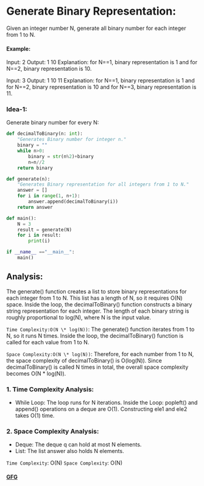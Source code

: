 # Generate Binary Representation:

Given an integer number N, generate all binary number for each integer from 1 to N.

#### Example:

Input: 2
Output: 1 10
Explanation: for N==1, binary representation is 1 and for N==2, binary representation is 10.

Input: 3
Output: 1 10 11
Explanation: for N==1, binary representation is 1 and for N==2, binary representation is 10 and for N==3, binary representation is 11.

### Idea-1:

Generate binary number for every N:

```py
def decimalToBinary(n: int):
    "Generates Binary number for integer n."
    binary = ""
    while n>0:
        binary = str(n%2)+binary
        n=n//2
    return binary

def generate(n):
    "Generates Binary representation for all integers from 1 to N."
    answer = []
    for i in range(1, n+1):
        answer.append(decimalToBinary(i))
    return answer

def main():
    N = 3
    result = generate(N)
    for i in result:
        print(i)

if __name__ =="__main__":
    main()

```

## Analysis:

The generate() function creates a list to store binary representations for each integer from 1 to N. This list has a length of N, so it requires O(N) space.
Inside the loop, the decimalToBinary() function constructs a binary string representation for each integer. The length of each binary string is roughly proportional to log(N), where N is the input value.

`Time Complexity:O(N \* log(N))`: The generate() function iterates from 1 to N, so it runs N times.
Inside the loop, the decimalToBinary() function is called for each value from 1 to N.

`Space Complexity:O(N \* log(N))`: Therefore, for each number from 1 to N, the space complexity of decimalToBinary() is O(log(N)).
Since decimalToBinary() is called N times in total, the overall space complexity becomes O(N \* log(N)).

### 1. Time Complexity Analysis:

- While Loop: The loop runs for N iterations.
  Inside the Loop:
  popleft() and append() operations on a deque are O(1).
  Constructing ele1 and ele2 takes O(1) time.

### 2. Space Complexity Analysis:

- Deque: The deque q can hold at most N elements.
- List: The list answer also holds N elements.

`Time Complexity`: O(N)
`Space Complexity`: O(N)

<h4><a href="https://www.geeksforgeeks.org/problems/generate-binary-numbers-1587115620/1?itm_source=geeksforgeeks">GFG</a></h4>
